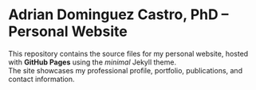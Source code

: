# Adrian Dominguez Castro, PhD – Personal Website

This repository contains the source files for my personal website, hosted with **GitHub Pages** using the *minimal* Jekyll theme.  
The site showcases my professional profile, portfolio, publications, and contact information.

